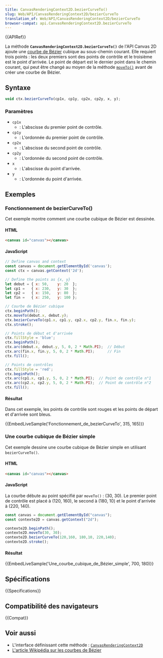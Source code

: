 ```yaml
---
title: CanvasRenderingContext2D.bezierCurveTo()
slug: Web/API/CanvasRenderingContext2D/bezierCurveTo
translation_of: Web/API/CanvasRenderingContext2D/bezierCurveTo
browser-compat: api.CanvasRenderingContext2D.bezierCurveTo
---
```


{{APIRef}}

La méthode **`CanvasRenderingContext2D.bezierCurveTo()`** de l'API Canvas 2D ajoute une [courbe de Bézier](https://fr.wikipedia.org/wiki/Courbe_de_B%C3%A9zier) cubique au sous-chemin courant. Elle requiert trois points : les deux premiers sont des points de contrôle et le troisième est le point d'arrivée. Le point de départ est le dernier point dans le chemin courant, qui peut être changé au moyen de la méthode [`moveTo()`](/fr/docs/Web/API/CanvasRenderingContext2D/moveTo) avant de créer une courbe de Bézier.

## Syntaxe

```js
void ctx.bezierCurveTo(cp1x, cp1y, cp2x, cp2y, x, y);
```

### Paramètres

- `cp1x`
  - : L'abscisse du premier point de contrôle.
- `cp1y`
  - : L'ordonnée du premier point de contrôle.
- `cp2x`
  - : L'abscisse du second point de contrôle.
- `cp2y`
  - : L'ordonnée du second point de contrôle.
- `x`
  - : L'abscisse du point d'arrivée.
- `y`
  - : L'ordonnée du point d'arrivée.

## Exemples

### Fonctionnement de bezierCurveTo()

Cet exemple montre comment une courbe cubique de Bézier est dessinée.

#### HTML

```html
<canvas id="canvas"></canvas>
```

#### JavaScript

```js
// Define canvas and context
const canvas = document.getElementById('canvas');
const ctx = canvas.getContext('2d');

// Define the points as {x, y}
let debut = { x: 50,    y: 20  };
let cp1 =   { x: 230,   y: 30  };
let cp2 =   { x: 150,   y: 80  };
let fin =   { x: 250,   y: 100 };

// Courbe de Bézier cubique
ctx.beginPath();
ctx.moveTo(debut.x, debut.y);
ctx.bezierCurveTo(cp1.x, cp1.y, cp2.x, cp2.y, fin.x, fin.y);
ctx.stroke();

// Points de début et d'arrivée
ctx.fillStyle = 'blue';
ctx.beginPath();
ctx.arc(debut.x, debut.y, 5, 0, 2 * Math.PI);  // Début
ctx.arc(fin.x, fin.y, 5, 0, 2 * Math.PI);      // Fin
ctx.fill();

// Points de contrôles
ctx.fillStyle = 'red';
ctx.beginPath();
ctx.arc(cp1.x, cp1.y, 5, 0, 2 * Math.PI);  // Point de contrôle n°1
ctx.arc(cp2.x, cp2.y, 5, 0, 2 * Math.PI);  // Point de contrôle n°2
ctx.fill();
```

#### Résultat

Dans cet exemple, les points de contrôle sont rouges et les points de départ et d'arrivée sont bleus.

{{EmbedLiveSample('Fonctionnement_de_bezierCurveTo', 315, 165)}}

### Une courbe cubique de Bézier simple

Cet exemple dessine une courbe cubique de Bézier simple en utilisant `bezierCurveTo()`.

#### HTML

```html
<canvas id="canvas"></canvas>
```

#### JavaScript

La courbe débute au point spécifié par `moveTo()`&nbsp;: (30, 30). Le premier point de contrôle est placé à (120, 160), le second à (180, 10) et le point d'arrivée à (220, 140).

```js
const canvas = document.getElementById("canvas");
const contexte2D = canvas.getContext("2d");

contexte2D.beginPath();
contexte2D.moveTo(30, 30);
contexte2D.bezierCurveTo(120,160, 180,10, 220,140);
contexte2D.stroke();
```

#### Résultat

{{EmbedLiveSample('Une_courbe_cubique_de_Bézier_simple', 700, 180)}}

## Spécifications

{{Specifications}}

## Compatibilité des navigateurs

{{Compat}}

## Voir aussi

- L'interface définissant cette méthode : [`CanvasRenderingContext2D`](/fr/docs/Web/API/CanvasRenderingContext2D)
- [L'article Wikipédia sur les courbes de Bézier](https://fr.wikipedia.org/wiki/Courbe_de_B%C3%A9zier)
